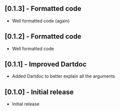 ## [0.1.3] - Formatted code

* Well formatted code (again)

## [0.1.2] - Formatted code

* Well formatted code

## [0.1.1] - Improved Dartdoc

* Added Dartdoc to better explain all the arguments

## [0.1.0] - Initial release

* Initial release
